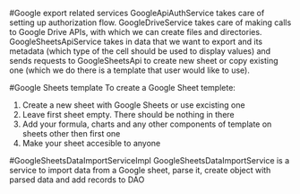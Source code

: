 #Google export related services 
GoogleApiAuthService takes care of setting up authorization flow.
GoogleDriveService takes care of making calls to Google Drive APIs, with which we can create files and directories.
GoogleSheetsApiService takes in data that we want to export and its metadata (which type of the cell should be used to display values) and sends requests to GoogleSheetsApi to create new sheet or copy existing one (which we do there is a template that user would like to use).

#Google Sheets template
To create a Google Sheet templete:
1. Create a new sheet with Google Sheets or use excisting one
2. Leave first sheet empty. There should be nothing in there
3. Add your formula, charts and any other components of template on sheets other then first one
4. Make your sheet accesible to anyone 

#GoogleSheetsDataImportServiceImpl
GoogleSheetsDataImportService is a service to import data from a Google sheet, parse it, create object with parsed data and add records to DAO